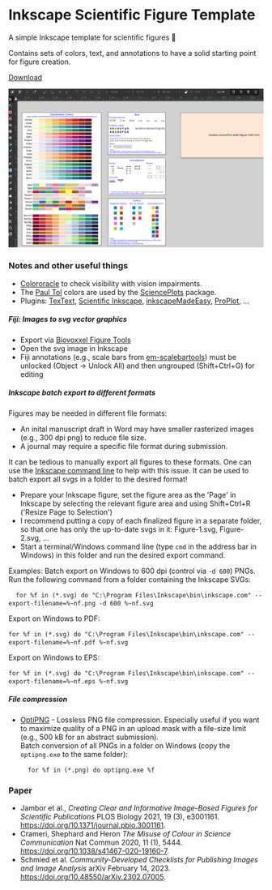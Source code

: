 # Inkscape Scientific Figure Template

A simple Inkscape template for scientific figures 🎨

Contains sets of colors, text, and annotations to have a solid starting point for figure creation.

[Download](https://github.com/lukmuk/inkscape-scientific-figure-template/raw/main/Scientific_Figure_Template.svg) 

![Screenshot of the template showing different colors, text snippets, and annotations such as cicles, arrows, etc.](screenshot.png "Screenshot of the template")

### Notes and other useful things

* [Colororacle](https://colororacle.org/index.html) to check visibility with vision impairments.
* The [Paul Tol](https://personal.sron.nl/~pault/) colors are used by the [SciencePlots](https://github.com/garrettj403/SciencePlots) package.
* Plugins: [TexText](https://github.com/textext/textext), [Scientific Inkscape](https://github.com/burghoff/Scientific-Inkscape), [inkscapeMadeEasy](https://github.com/fsmMLK/inkscapeMadeEasy), [ProPlot](https://proplot.readthedocs.io/en/latest/), ...

##### Fiji: Images to svg vector graphics

- Export via [Biovoxxel Figure Tools](https://github.com/biovoxxel/BioVoxxel-Figure-Tools#exporting-svg-vector-graphics-directly-from-fiji)
- Open the svg image in Inkscape
- Fiji annotations (e.g., scale bars from [em-scalebartools](https://github.com/lukmuk/em-scalebartools)) must be unlocked (Object -> Unlock All) and then ungrouped (Shift+Ctrl+G) for editing

##### Inkscape batch export to different formats

Figures may be needed in different file formats:

* An inital manuscript draft in Word may have smaller rasterized images (e.g., 300 dpi png) to reduce file size.
* A journal may require a specific file format during submission.

It can be tedious to manually export all figures to these formats. One can use the [Inkscape command line](https://wiki.inkscape.org/wiki/index.php/Using_the_Command_Line) to help with this issue. It can be used to batch export all svgs in a folder to the desired format!

- Prepare your Inkscape figure, set the figure area as the 'Page' in Inkscape by selecting the relevant figure area and using Shift+Ctrl+R ('Resize Page to Selection')
- I recommend putting a copy of each finalized figure in a separate folder, so that one has only the up-to-date svgs in it:  Figure-1.svg, Figure-2.svg, ...
- Start a terminal/Windows command line (type `cmd` in the address bar in Windows) in this folder and run the desired export command.

Examples: Batch export on Windows to 600 dpi (control via `-d 600`) PNGs. Run the following command from a folder containing the Inkscape SVGs:

```console
  for %f in (*.svg) do "C:\Program Files\Inkscape\bin\inkscape.com" --export-filename=%~nf.png -d 600 %~nf.svg
```

Export on Windows to PDF:

```console
for %f in (*.svg) do "C:\Program Files\Inkscape\bin\inkscape.com" --export-filename=%~nf.pdf %~nf.svg
```

Export on Windows to EPS:

```console
for %f in (*.svg) do "C:\Program Files\Inkscape\bin\inkscape.com" --export-filename=%~nf.eps %~nf.svg
```

##### File compression

- [OptiPNG](https://optipng.sourceforge.net/) - Lossless PNG file compression. Especially useful if you want to maximize quality of a PNG in an upload mask with a file-size limit (e.g., 500 kB for an abstract submission).  
  Batch conversion of all PNGs in a folder on Windows (copy the `optipng.exe` to the same folder):
  
  ```console
    for %f in (*.png) do optipng.exe %f
  ```

### Paper

* Jambor et al., *Creating Clear and Informative Image-Based Figures for Scientific Publications* PLOS Biology 2021, 19 (3), e3001161. https://doi.org/10.1371/journal.pbio.3001161.
* Crameri, Shephard and Heron *The Misuse of Colour in Science Communication* Nat Commun 2020, 11 (1), 5444. https://doi.org/10.1038/s41467-020-19160-7.
* Schmied et al. *Community-Developed Checklists for Publishing Images and Image Analysis* arXiv February 14, 2023. https://doi.org/10.48550/arXiv.2302.07005.
